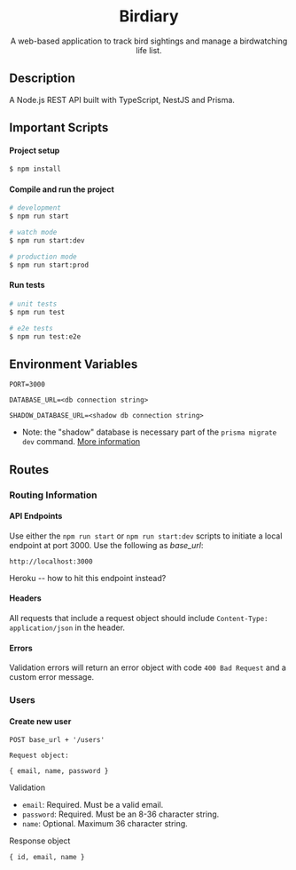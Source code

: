 <h1 align="center">Birdiary</h1>
<p align="center">A web-based application to track bird sightings and manage a birdwatching life list.</p>

## Description

A Node.js REST API built with TypeScript, NestJS and Prisma.

## Important Scripts

#### Project setup

```zsh
$ npm install
```

#### Compile and run the project

```zsh
# development
$ npm run start

# watch mode
$ npm run start:dev

# production mode
$ npm run start:prod
```

#### Run tests

```zsh
# unit tests
$ npm run test

# e2e tests
$ npm run test:e2e
```

## Environment Variables

`PORT=3000`

`DATABASE_URL=<db connection string>`

`SHADOW_DATABASE_URL=<shadow db connection string>`

- Note: the "shadow" database is necessary part of the `prisma migrate dev` command. [More information](https://www.prisma.io/docs/orm/prisma-migrate/understanding-prisma-migrate/shadow-database)

## Routes

### Routing Information

#### API Endpoints

Use either the `npm run start` or `npm run start:dev` scripts to initiate a local endpoint at port 3000. Use the following as _base_url_:

```
http://localhost:3000
```

Heroku -- how to hit this endpoint instead?

#### Headers

All requests that include a request object should include `Content-Type: application/json` in the header.

#### Errors

Validation errors will return an error object with code `400 Bad Request` and a custom error message.

### Users

#### Create new user

```
POST base_url + '/users'

Request object:

{ email, name, password }
```

Validation

- `email`: Required. Must be a valid email.
- `password`: Required. Must be an 8-36 character string.
- `name`: Optional. Maximum 36 character string.

Response object

```
{ id, email, name }
```
